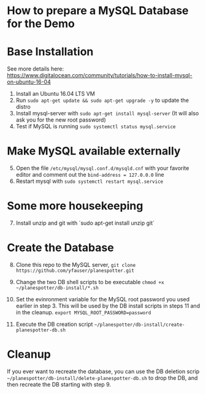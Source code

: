 How to prepare a MySQL Database for the Demo
============================================

# Base Installation
See more details here: <https://www.digitalocean.com/community/tutorials/how-to-install-mysql-on-ubuntu-16-04>

1. Install an Ubuntu 16.04 LTS VM
2. Run `sudo apt-get update && sudo apt-get upgrade -y` to update the distro
3. Install mysql-server with `sudo apt-get install mysql-server` (It will also ask you for the new root password)
4. Test if MySQL is running `sudo systemctl status mysql.service`

# Make MySQL available externally

5. Open the file `/etc/mysql/mysql.conf.d/mysqld.cnf` with your favorite editor and comment out the `bind-address = 127.0.0.0` line
6. Restart mysql with `sudo systemctl restart mysql.service`

# Some more housekeeping

7. Install unzip and git with ´sudo apt-get install unzip git´

# Create the Database

8. Clone this repo to the MySQL server, `git clone https://github.com/yfauser/planespotter.git`
9. Change the two DB shell scripts to be executable `chmod +x ~/planespotter/db-install/*.sh`
10. Set the evinronment variable for the MySQL root password you used earlier in step 3. This will be used by the DB install scripts in steps 11 and in the cleanup. `export MYSQL_ROOT_PASSWORD=password`

11. Execute the DB creation script `~/planespotter/db-install/create-planespotter-db.sh`

# Cleanup

If you ever want to recreate the database, you can use the DB deletion scrip `~/planespotter/db-install/delete-planespotter-db.sh` to drop the DB, and then recreate the DB starting with step 9.




